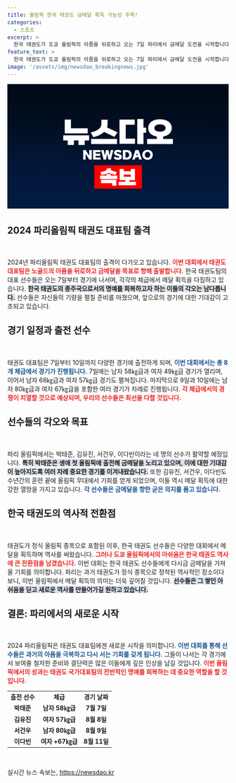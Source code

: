 ```yaml
---
title: 올림픽 한국 태권도 금메달 획득 가능성 주목!
categories:
  - 스포츠
excerpt: >
  한국 태권도가 도쿄 올림픽의 아픔을 뒤로하고 오는 7일 파리에서 금메달 도전을 시작합니다. 박태준, 김유진, 서건우, 이다빈 등 스타 선수들이 금메달을 향한 필승 의지를 다지며 역사적인 순간을 준비 중입니다. 이들의 출격을 통해 한국 태권도의 명예 회복이 이루어질지 기대됩니다!
feature_text: >
  한국 태권도가 도쿄 올림픽의 아픔을 뒤로하고 오는 7일 파리에서 금메달 도전을 시작합니다. 박태준, 김유진, 서건우, 이다빈 등 스타 선수들이 금메달을 향한 필승 의지를 다지며 역사적인 순간을 준비 중입니다. 이들의 출격을 통해 한국 태권도의 명예 회복이 이루어질지 기대됩니다!
image: '/assets/img/newsdao_breakingnews.jpg'
---
```


<p><img src="/assets/img/newsdao_breakingnews.jpg" alt="implanttips 속보" /></p>

<p><h2 data-ke-size="size26">2024 파리올림픽 태권도 대표팀 출격</h2><p data-ke-size="size16">&nbsp;</p></p>

<p data-ke-size="size16">2024년 파리올림픽 태권도 대표팀의 출격이 다가오고 있습니다. <b><span style="color: #ee2323;">이번 대회에서 태권도 대표팀은 노골드의 아픔을 뒤로하고 금메달을 목표로 향해 출발합니다.</span></b> 한국 태권도팀의 대표 선수들은 오는 7일부터 경기에 나서며, 각각의 체급에서 메달 획득을 다짐하고 있습니다. <b><span style="background-color: #21538527;">한국 태권도의 종주국으로서의 명예를 회복하고자 하는 이들의 각오는 남다릅니다.</span></b> 선수들은 자신들의 기량을 펼칠 준비를 마쳤으며, 앞으로의 경기에 대한 기대감이 고조되고 있습니다.</p>

<p><h2 data-ke-size="size26">경기 일정과 출전 선수</h2><p data-ke-size="size16">&nbsp;</p></p>

<p data-ke-size="size16">태권도 대표팀은 7일부터 10일까지 다양한 경기에 출전하게 되며, <b><span style="color: #1a5490;">이번 대회에서는 총 8개 체급에서 경기가 진행됩니다.</span></b> 7일에는 남자 58㎏급과 여자 49㎏급 경기가 열리며, 이어서 남자 68㎏급과 여자 57㎏급 경기도 펼쳐집니다. 마지막으로 9일과 10일에는 남자 80㎏급과 여자 67㎏급을 포함한 여러 경기가 차례로 진행됩니다. <b><span style="color: #ee2323;">각 체급에서의 경쟁이 치열할 것으로 예상되며, 우리의 선수들은 최선을 다할 것입니다.</span></b></p>

<p><h2 data-ke-size="size26">선수들의 각오와 목표</h2><p data-ke-size="size16">&nbsp;</p></p>

<p data-ke-size="size16">파리 올림픽에서는 박태준, 김유진, 서건우, 이다빈이라는 네 명의 선수가 활약할 예정입니다. <b><span style="background-color: #21538527;">특히 박태준은 생애 첫 올림픽에 출전해 금메달을 노리고 있으며, 이에 대한 기대감이 높아지도록 여러 차례 중요한 경기를 이겨내왔습니다.</span></b> 또한 김유진, 서건우, 이다빈도 수년간의 훈련 끝에 올림픽 무대에서 기회를 얻게 되었으며, 이들 역시 메달 획득에 대한 강한 열망을 가지고 있습니다. <b><span style="color: #1a5490;">각 선수들은 금메달을 향한 굳은 의지를 품고 있습니다.</span></b></p>

<p><h2 data-ke-size="size26">한국 태권도의 역사적 전환점</h2><p data-ke-size="size16">&nbsp;</p></p>

<p data-ke-size="size16">태권도가 정식 올림픽 종목으로 포함된 이후, 한국 태권도 선수들은 다양한 대회에서 메달을 획득하며 역사를 써왔습니다. <b><span style="color: #ee2323;">그러나 도쿄 올림픽에서의 아쉬움은 한국 태권도 역사에 큰 전환점을 남겼습니다.</span></b> 이번 대회는 한국 태권도 선수들에게 다시금 금메달을 가져올 기회를 의미합니다. 파리는 과거 태권도가 정식 종목으로 정착된 역사적인 장소이다 보니, 이번 올림픽에서 메달 획득의 의미는 더욱 깊어질 것입니다. <b><span style="background-color: #21538527;">선수들은 그 쌓인 아쉬움을 딛고 새로운 역사를 만들어가길 원하고 있습니다.</span></b></p>

<p><h2 data-ke-size="size26">결론: 파리에서의 새로운 시작</h2><p data-ke-size="size16">&nbsp;</p></p>

<p data-ke-size="size16">2024 파리올림픽은 태권도 대표팀에겐 새로운 시작을 의미합니다. <b><span style="color: #1a5490;">이번 대회를 통해 선수들은 과거의 아픔을 극복하고 다시 서는 기회를 갖게 됩니다.</span></b> 그들이 나서는 각 경기에서 보여줄 철저한 준비와 결단력은 많은 이들에게 깊은 인상을 남길 것입니다. <b><span style="color: #ee2323;">이번 올림픽에서의 성과는 태권도 국가대표팀의 전반적인 명예를 회복하는 데 중요한 역할을 할 것입니다.</span></b></p>

<table style="width: 100%;">
<tbody>
<tr>
<td style="text-align: center; height: 17px;"><b>출전 선수</b></td>
<td style="text-align: center; height: 17px;"><b>체급</b></td>
<td style="text-align: center; height: 17px;"><b>경기 날짜</b></td>
</tr>
<tr>
<td style="text-align: center; height: 17px;"><b>박태준</b></td>
<td style="text-align: center; height: 17px;"><b>남자 58㎏급</b></td>
<td style="text-align: center; height: 17px;"><b>7월 7일</b></td>
</tr>
<tr>
<td style="text-align: center; height: 17px;"><b>김유진</b></td>
<td style="text-align: center; height: 17px;"><b>여자 57㎏급</b></td>
<td style="text-align: center; height: 17px;"><b>8월 8일</b></td>
</tr>
<tr>
<td style="text-align: center; height: 17px;"><b>서건우</b></td>
<td style="text-align: center; height: 17px;"><b>남자 80㎏급</b></td>
<td style="text-align: center; height: 17px;"><b>8월 9일</b></td>
</tr>
<tr>
<td style="text-align: center; height: 17px;"><b>이다빈</b></td>
<td style="text-align: center; height: 17px;"><b>여자 +67㎏급</b></td>
<td style="text-align: center; height: 17px;"><b>8월 11일</b></td>
</tr>
</tbody>
</table>

<p data-ke-size="size16">&nbsp;</p>
실시간 뉴스 속보는, <a href="https://newsdao.kr" rel="dofollow">https://newsdao.kr</a>


